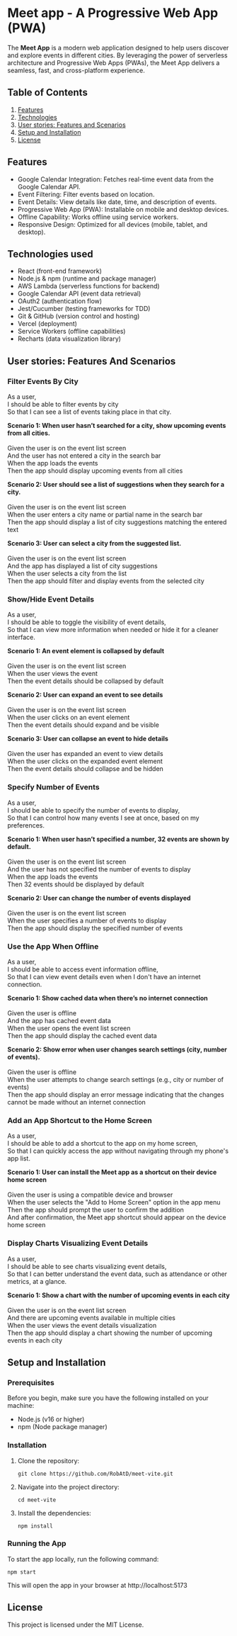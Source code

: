 # Meet app - A Progressive Web App (PWA)

The **Meet App** is a modern web application designed to help users discover and explore events in different cities. By leveraging the power of serverless architecture and Progressive Web Apps (PWAs), the Meet App delivers a seamless, fast, and cross-platform experience.

## Table of Contents
1. [Features](#features)
2. [Technologies](#technologies-used)
3. [User stories: Features and Scenarios](#user-stories-features-and-scenarios)
4. [Setup and Installation](#setup-and-installation)
5. [License](#license)

## Features
- Google Calendar Integration: Fetches real-time event data from the Google Calendar API.
- Event Filtering: Filter events based on location.
- Event Details: View details like date, time, and description of events.
- Progressive Web App (PWA): Installable on mobile and desktop devices.
- Offline Capability: Works offline using service workers.
- Responsive Design: Optimized for all devices (mobile, tablet, and desktop).

## Technologies used
- React (front-end framework)
- Node.js & npm (runtime and package manager)
- AWS Lambda (serverless functions for backend)
- Google Calendar API (event data retrieval)
- OAuth2 (authentication flow)
- Jest/Cucumber (testing frameworks for TDD)
- Git & GitHub (version control and hosting)
- Vercel (deployment)
- Service Workers (offline capabilities)
- Recharts (data visualization library)

## User stories: Features And Scenarios

### Filter Events By City

As a user,</br>
I should be able to filter events by city</br>
So that I can see a list of events taking place in that city.</br>

**Scenario 1: When user hasn’t searched for a city, show upcoming events from all cities.**</br></br>
Given the user is on the event list screen</br>
And the user has not entered a city in the search bar</br>
When the app loads the events</br>
Then the app should display upcoming events from all cities

**Scenario 2: User should see a list of suggestions when they search for a city.**</br></br>
Given the user is on the event list screen</br>
When the user enters a city name or partial name in the search bar</br>
Then the app should display a list of city suggestions matching the entered text

**Scenario 3: User can select a city from the suggested list.**</br></br>
Given the user is on the event list screen</br>
And the app has displayed a list of city suggestions</br>
When the user selects a city from the list</br>
Then the app should filter and display events from the selected city

### Show/Hide Event Details

As a user, </br>
I should be able to toggle the visibility of event details, </br>
So that I can view more information when needed or hide it for a cleaner interface.</br>

**Scenario 1: An event element is collapsed by default**</br></br>
Given the user is on the event list screen</br>
When the user views the event</br>
Then the event details should be collapsed by default

**Scenario 2: User can expand an event to see details**</br></br>
Given the user is on the event list screen</br>
When the user clicks on an event element</br>
Then the event details should expand and be visible

**Scenario 3: User can collapse an event to hide details**</br></br>
Given the user has expanded an event to view details</br>
When the user clicks on the expanded event element</br>
Then the event details should collapse and be hidden

### Specify Number of Events

As a user, </br>
I should be able to specify the number of events to display, </br>
So that I can control how many events I see at once, based on my preferences.

**Scenario 1: When user hasn’t specified a number, 32 events are shown by default.**</br></br>
Given the user is on the event list screen</br>
And the user has not specified the number of events to display</br>
When the app loads the events</br>
Then 32 events should be displayed by default

**Scenario 2: User can change the number of events displayed**</br></br>
Given the user is on the event list screen</br>
When the user specifies a number of events to display</br>
Then the app should display the specified number of events

### Use the App When Offline

As a user, </br>
I should be able to access event information offline, </br>
So that I can view event details even when I don't have an internet connection.

**Scenario 1: Show cached data when there’s no internet connection**</br></br>
Given the user is offline</br>
And the app has cached event data</br>
When the user opens the event list screen</br>
Then the app should display the cached event data

**Scenario 2: Show error when user changes search settings (city, number of events).**</br></br>
Given the user is offline</br>
When the user attempts to change search settings (e.g., city or number of events)</br>
Then the app should display an error message indicating that the changes cannot be made without an internet connection

### Add an App Shortcut to the Home Screen

As a user, </br>
I should be able to add a shortcut to the app on my home screen, </br>
So that I can quickly access the app without navigating through my phone's app list.

**Scenario 1: User can install the Meet app as a shortcut on their device home screen**</br></br>
Given the user is using a compatible device and browser</br>
When the user selects the "Add to Home Screen" option in the app menu</br>
Then the app should prompt the user to confirm the addition</br>
And after confirmation, the Meet app shortcut should appear on the device home screen

### Display Charts Visualizing Event Details

As a user, </br>
I should be able to see charts visualizing event details, </br>
So that I can better understand the event data, such as attendance or other metrics, at a glance.

**Scenario 1: Show a chart with the number of upcoming events in each city**</br></br>
Given the user is on the event list screen</br>
And there are upcoming events available in multiple cities</br>
When the user views the event details visualization</br>
Then the app should display a chart showing the number of upcoming events in each city

## Setup and Installation
### Prerequisites
Before you begin, make sure you have the following installed on your machine:

- Node.js (v16 or higher)
- npm (Node package manager)

### Installation
1. Clone the repository:
   ```
   git clone https://github.com/RobAtD/meet-vite.git
   ```
2. Navigate into the project directory:
   ```
   cd meet-vite
   ```
3. Install the dependencies:
   ```
   npm install
   ```

### Running the App
To start the app locally, run the following command: 
```
npm start
```
This will open the app in your browser at http://localhost:5173

## License
This project is licensed under the MIT License.
